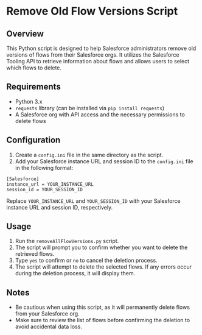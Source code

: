 # Remove Old Flow Versions Script

## Overview

This Python script is designed to help Salesforce administrators remove old versions of flows from their Salesforce orgs. It utilizes the Salesforce Tooling API to retrieve information about flows and allows users to select which flows to delete.

## Requirements

- Python 3.x
- `requests` library (can be installed via `pip install requests`)
- A Salesforce org with API access and the necessary permissions to delete flows

## Configuration

1. Create a `config.ini` file in the same directory as the script.
2. Add your Salesforce instance URL and session ID to the `config.ini` file in the following format:

```
[Salesforce]
instance_url = YOUR_INSTANCE_URL
session_id = YOUR_SESSION_ID
```

Replace `YOUR_INSTANCE_URL` and `YOUR_SESSION_ID` with your Salesforce instance URL and session ID, respectively.

## Usage

1. Run the `removeAllFlowVersions.py` script.
2. The script will prompt you to confirm whether you want to delete the retrieved flows.
3. Type `yes` to confirm or `no` to cancel the deletion process.
4. The script will attempt to delete the selected flows. If any errors occur during the deletion process, it will display them.

## Notes

- Be cautious when using this script, as it will permanently delete flows from your Salesforce org.
- Make sure to review the list of flows before confirming the deletion to avoid accidental data loss.

